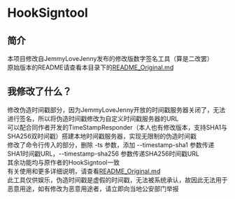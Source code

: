 # HookSigntool
## 简介
本项目修改自JemmyLoveJenny发布的修改版数字签名工具（算是二改罢）\
原始版本的README请查看本目录下的[README_Original.md](README_Original.md)

## 我修改了什么？
修改伪造时间戳部分，因为JemmyLoveJenny开放的时间戳服务器关闭了，无法进行签名，所以将伪造时间戳修改为自定义时间戳服务器的URL\
可以配合同作者开发的TimeStampResponder（本人也有修改版本，支持SHA1与SHA256双时间戳）搭建本地时间戳服务器，实现无限制的伪造时间戳\
修改了命令行传入的部分，删除 -ts 参数，添加 --timestamp-sha1 参数传递SHA1时间戳URL，--timestamp-sha256 参数传递SHA256时间戳URL\
其余功能均与原作者的HookSigntool一致\
有关使用和更多详细说明，请查看[README_Original.md](README_Original.md)\
此工具仅供娱乐，伪造时间戳是虚假的时间戳，无法被系统承认，故因此无法用于恶意用途，如有修改为恶意用途者，请立即向当地公安部门举报